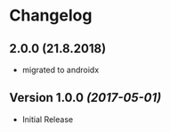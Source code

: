 # Changelog

## 2.0.0 (21.8.2018)

- migrated to androidx

## Version 1.0.0 *(2017-05-01)*

- Initial Release
